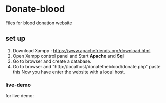 # Donate-blood
Files for blood donation website

## set up
1. Download Xampp : https://www.apachefriends.org/download.html
2. Open Xampp control panel and Start **Apache** and **Sql**
3. Go to browser and create a database.
4. Go to browser and "http://localhost/donatetheblood/donate.php" paste this 
 Now you have enter the website with a local host.
 
 
 ### live-demo
 for live demo:
 
